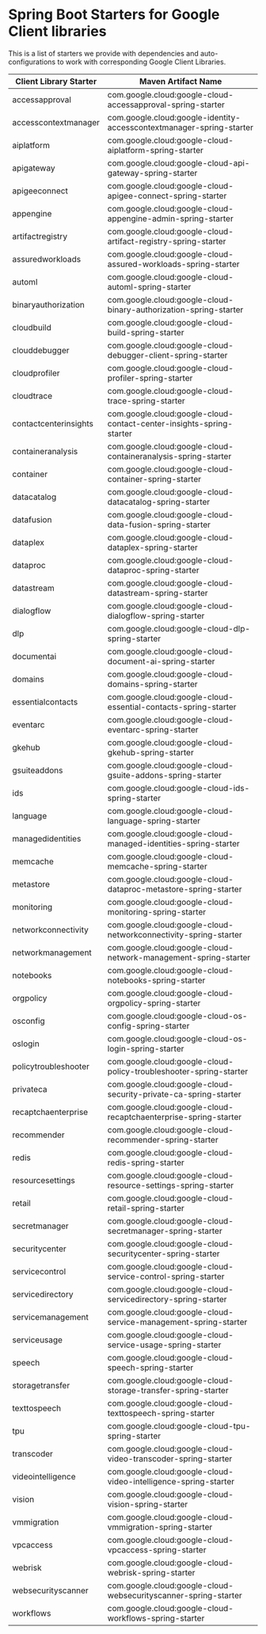 # Spring Boot Starters for Google Client libraries

This is a list of starters we provide with dependencies and auto-configurations to work with corresponding Google Client Libraries.

| Client Library Starter | Maven Artifact Name |
|------------------------| --------------------|
|accessapproval|com.google.cloud:google-cloud-accessapproval-spring-starter|
|accesscontextmanager|com.google.cloud:google-identity-accesscontextmanager-spring-starter|
|aiplatform|com.google.cloud:google-cloud-aiplatform-spring-starter|
|apigateway|com.google.cloud:google-cloud-api-gateway-spring-starter|
|apigeeconnect|com.google.cloud:google-cloud-apigee-connect-spring-starter|
|appengine|com.google.cloud:google-cloud-appengine-admin-spring-starter|
|artifactregistry|com.google.cloud:google-cloud-artifact-registry-spring-starter|
|assuredworkloads|com.google.cloud:google-cloud-assured-workloads-spring-starter|
|automl|com.google.cloud:google-cloud-automl-spring-starter|
|binaryauthorization|com.google.cloud:google-cloud-binary-authorization-spring-starter|
|cloudbuild|com.google.cloud:google-cloud-build-spring-starter|
|clouddebugger|com.google.cloud:google-cloud-debugger-client-spring-starter|
|cloudprofiler|com.google.cloud:google-cloud-profiler-spring-starter|
|cloudtrace|com.google.cloud:google-cloud-trace-spring-starter|
|contactcenterinsights|com.google.cloud:google-cloud-contact-center-insights-spring-starter|
|containeranalysis|com.google.cloud:google-cloud-containeranalysis-spring-starter|
|container|com.google.cloud:google-cloud-container-spring-starter|
|datacatalog|com.google.cloud:google-cloud-datacatalog-spring-starter|
|datafusion|com.google.cloud:google-cloud-data-fusion-spring-starter|
|dataplex|com.google.cloud:google-cloud-dataplex-spring-starter|
|dataproc|com.google.cloud:google-cloud-dataproc-spring-starter|
|datastream|com.google.cloud:google-cloud-datastream-spring-starter|
|dialogflow|com.google.cloud:google-cloud-dialogflow-spring-starter|
|dlp|com.google.cloud:google-cloud-dlp-spring-starter|
|documentai|com.google.cloud:google-cloud-document-ai-spring-starter|
|domains|com.google.cloud:google-cloud-domains-spring-starter|
|essentialcontacts|com.google.cloud:google-cloud-essential-contacts-spring-starter|
|eventarc|com.google.cloud:google-cloud-eventarc-spring-starter|
|gkehub|com.google.cloud:google-cloud-gkehub-spring-starter|
|gsuiteaddons|com.google.cloud:google-cloud-gsuite-addons-spring-starter|
|ids|com.google.cloud:google-cloud-ids-spring-starter|
|language|com.google.cloud:google-cloud-language-spring-starter|
|managedidentities|com.google.cloud:google-cloud-managed-identities-spring-starter|
|memcache|com.google.cloud:google-cloud-memcache-spring-starter|
|metastore|com.google.cloud:google-cloud-dataproc-metastore-spring-starter|
|monitoring|com.google.cloud:google-cloud-monitoring-spring-starter|
|networkconnectivity|com.google.cloud:google-cloud-networkconnectivity-spring-starter|
|networkmanagement|com.google.cloud:google-cloud-network-management-spring-starter|
|notebooks|com.google.cloud:google-cloud-notebooks-spring-starter|
|orgpolicy|com.google.cloud:google-cloud-orgpolicy-spring-starter|
|osconfig|com.google.cloud:google-cloud-os-config-spring-starter|
|oslogin|com.google.cloud:google-cloud-os-login-spring-starter|
|policytroubleshooter|com.google.cloud:google-cloud-policy-troubleshooter-spring-starter|
|privateca|com.google.cloud:google-cloud-security-private-ca-spring-starter|
|recaptchaenterprise|com.google.cloud:google-cloud-recaptchaenterprise-spring-starter|
|recommender|com.google.cloud:google-cloud-recommender-spring-starter|
|redis|com.google.cloud:google-cloud-redis-spring-starter|
|resourcesettings|com.google.cloud:google-cloud-resource-settings-spring-starter|
|retail|com.google.cloud:google-cloud-retail-spring-starter|
|secretmanager|com.google.cloud:google-cloud-secretmanager-spring-starter|
|securitycenter|com.google.cloud:google-cloud-securitycenter-spring-starter|
|servicecontrol|com.google.cloud:google-cloud-service-control-spring-starter|
|servicedirectory|com.google.cloud:google-cloud-servicedirectory-spring-starter|
|servicemanagement|com.google.cloud:google-cloud-service-management-spring-starter|
|serviceusage|com.google.cloud:google-cloud-service-usage-spring-starter|
|speech|com.google.cloud:google-cloud-speech-spring-starter|
|storagetransfer|com.google.cloud:google-cloud-storage-transfer-spring-starter|
|texttospeech|com.google.cloud:google-cloud-texttospeech-spring-starter|
|tpu|com.google.cloud:google-cloud-tpu-spring-starter|
|transcoder|com.google.cloud:google-cloud-video-transcoder-spring-starter|
|videointelligence|com.google.cloud:google-cloud-video-intelligence-spring-starter|
|vision|com.google.cloud:google-cloud-vision-spring-starter|
|vmmigration|com.google.cloud:google-cloud-vmmigration-spring-starter|
|vpcaccess|com.google.cloud:google-cloud-vpcaccess-spring-starter|
|webrisk|com.google.cloud:google-cloud-webrisk-spring-starter|
|websecurityscanner|com.google.cloud:google-cloud-websecurityscanner-spring-starter|
|workflows|com.google.cloud:google-cloud-workflows-spring-starter|
